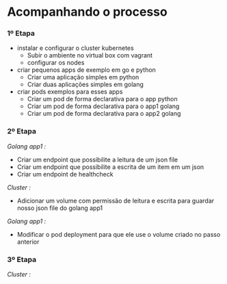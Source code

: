 # Acompanhando o processo

### 1º Etapa
* instalar e configurar o cluster kubernetes
  - Subir o ambiente no virtual box com vagrant
  - configurar os nodes
* criar pequenos apps de exemplo em go e python
  -  Criar uma aplicação simples em python
  -  Criar duas aplicações simples em golang
* criar pods exemplos para esses apps
  -  Criar um pod de forma declarativa para o app python
  -  Criar um pod de forma declarativa para o app1 golang
  -  Criar um pod de forma declarativa para o app2 golang

### 2º Etapa
*Golang app1 :*
* Criar um endpoint que possibilite a leitura de um json file
* Criar um endpoint que possibilite a escrita de um item em um json
* Criar um endpoint de healthcheck

*Cluster :*
* Adicionar um volume com permissão de leitura e escrita para guardar nosso json file do golang app1

*Golang app1 :*
* Modificar o pod deployment para que ele use o volume criado no passo anterior

### 3º Etapa
*Cluster :*

